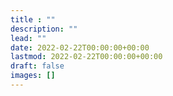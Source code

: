 ```yaml
---
title : ""
description: ""
lead: ""
date: 2022-02-22T00:00:00+00:00
lastmod: 2022-02-22T00:00:00+00:00
draft: false
images: []
---
```

